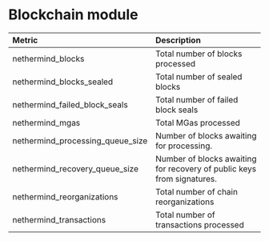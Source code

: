 # Blockchain module

| Metric | Description |
| :--- | :--- |
| nethermind\_blocks | Total number of blocks processed |
| nethermind\_blocks\_sealed | Total number of sealed blocks |
| nethermind\_failed\_block\_seals | Total number of failed block seals |
| nethermind\_mgas | Total MGas processed |
| nethermind\_processing\_queue\_size | Number of blocks awaiting for processing. |
| nethermind\_recovery\_queue\_size | Number of blocks awaiting for recovery of public keys from signatures. |
| nethermind\_reorganizations | Total number of chain reorganizations |
| nethermind\_transactions | Total number of transactions processed |

